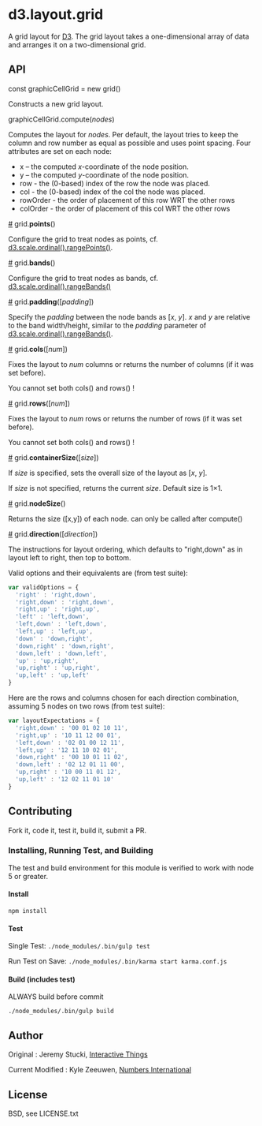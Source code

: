 # d3.layout.grid

A grid layout for [D3](http://d3js.org). The grid layout takes a one-dimensional array of data and arranges it on a two-dimensional grid.

## API

const graphicCellGrid = new grid()

Constructs a new grid layout.

graphicCellGrid.compute(<i>nodes</i>)

Computes the layout for <i>nodes</i>. Per default, the layout tries to keep the column and row number as equal as possible and uses point spacing. Four attributes are set on each node:

* x – the computed <i>x</i>-coordinate of the node position.
* y – the computed <i>y</i>-coordinate of the node position.
* row - the (0-based) index of the row the node was placed.
* col - the (0-based) index of the col the node was placed.
* rowOrder - the order of placement of this row WRT the other rows
* colOrder - the order of placement of this col WRT the other rows

<a name="points" href="#points">#</a> grid.<b>points</b>()

Configure the grid to treat nodes as points, cf. [d3.scale.ordinal().rangePoints()](https://github.com/mbostock/d3/wiki/Ordinal-Scales#wiki-ordinal_rangePoints).

<a name="bands" href="#bands">#</a> grid.<b>bands</b>()

Configure the grid to treat nodes as bands, cf. [d3.scale.ordinal().rangeBands()](https://github.com/mbostock/d3/wiki/Ordinal-Scales#wiki-ordinal_rangeBands)

<a name="padding" href="#padding">#</a> grid.<b>padding</b>([<i>padding</i>])

Specify the <i>padding</i> between the node bands as [<i>x</i>, <i>y</i>]. <i>x</i> and <i>y</i> are relative to the band width/height, similar to the <i>padding</i> parameter of [d3.scale.ordinal().rangeBands()](https://github.com/mbostock/d3/wiki/Ordinal-Scales#wiki-ordinal_rangeBands).

<a name="cols" href="#cols">#</a> grid.<b>cols</b>([<i>num</i>])

Fixes the layout to <i>num</i> columns or returns the number of columns (if it was set before).

You cannot set both cols() and rows() !

<a name="rows" href="#rows">#</a> grid.<b>rows</b>([<i>num</i>])

Fixes the layout to <i>num</i> rows or returns the number of rows (if it was set before).

You cannot set both cols() and rows() !

<a name="containerSize" href="#containerSize">#</a> grid.<b>containerSize</b>([<i>size</i>])

If <i>size</i> is specified, sets the overall size of the layout as [<i>x</i>, <i>y</i>].

If <i>size</i> is not specified, returns the current <i>size</i>. Default size is 1×1.

<a name="nodeSize" href="#nodeSize">#</a> grid.<b>nodeSize</b>()

Returns the size ([x,y]) of each node. can only be called after compute()

<a name="direction" href="#direction">#</a> grid.<b>direction</b>([<i>direction</i>])

The instructions for layout ordering, which defaults to "right,down" as in layout left to right, then top to bottom.

Valid options and their equivalents are (from test suite):

```javascript
var validOptions = {
  'right' : 'right,down',
  'right,down' : 'right,down',
  'right,up' : 'right,up',
  'left' : 'left,down',
  'left,down' : 'left,down',
  'left,up' : 'left,up',
  'down' : 'down,right',
  'down,right' : 'down,right',
  'down,left' : 'down,left',
  'up' : 'up,right',
  'up,right' : 'up,right',
  'up,left' : 'up,left'
}
```

Here are the rows and columns chosen for each direction combination, assuming 5 nodes on two rows (from test suite):

```javascript
var layoutExpectations = {
  'right,down' : '00 01 02 10 11',
  'right,up' : '10 11 12 00 01',
  'left,down' : '02 01 00 12 11',
  'left,up' : '12 11 10 02 01',
  'down,right' : '00 10 01 11 02',
  'down,left' : '02 12 01 11 00',
  'up,right' : '10 00 11 01 12',
  'up,left' : '12 02 11 01 10'
}
```

## Contributing

Fork it, code it, test it, build it, submit a PR.

### Installing, Running Test, and Building

The test and build environment for this module is verified to work with node 5 or greater.

#### Install

`npm install`

#### Test

Single Test: `./node_modules/.bin/gulp test`

Run Test on Save: `./node_modules/.bin/karma start karma.conf.js`

#### Build (includes test)

ALWAYS build before commit

`./node_modules/.bin/gulp build`


## Author

Original : Jeremy Stucki, [Interactive Things](https://github.com/interactivethings/d3-grid)

Current Modified : Kyle Zeeuwen, [Numbers International](https://github.com/NumbersInternational/d3-grid)

## License

BSD, see LICENSE.txt

